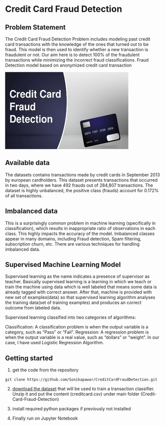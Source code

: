 # Credit Card Fraud Detection

## Problem Statement

The Credit Card Fraud Detection Problem includes modeling past credit card transactions with the knowledge of the ones that turned out to be fraud. This model is then used to identify whether a new transaction is fraudulent or not. Our aim here is to detect 100% of the fraudulent transactions while minimizing the incorrect fraud classifications.
Fraud Detection model based on anonymized credit card transaction

<img src="https://github.com/sagnikghoshcr7/images/blob/master/Credit%20Card%20Fraud%20Detection.jpg" width="400" height="250">

## Available data

The datasets contains transactions made by credit cards in September 2013 by european cardholders.
This dataset presents transactions that occurred in two days, where we have 492 frauds out of 284,807 transactions. The dataset is highly unbalanced, the positive class (frauds) account for 0.172% of all transactions.

## Imbalanced data

This is a surprisingly common problem in machine learning (specifically in classification), which results in inappropriate ratio of observations in each class. This highly impacts the accuracy of the model.
Imbalanced classes appear in many domains, including Fraud detection, Spam filtering, subscription churn, etc.
There are various techniques for handling imbalanced data.

## Supervised Machine Learning Model

Supervised learning as the name indicates a presence of supervisor as teacher. Basically supervised learning is a learning in which we teach or train the machine using data which is well labeled that means some data is already tagged with correct answer. After that, machine is provided with new set of examples(data) so that supervised learning algorithm analyses the training data(set of training examples) and produces an correct outcome from labeled data.

Supervised learning classified into two categories of algorithms:

Classification: A classification problem is when the output variable is a category, such as “Pass” or “Fail”.
Regression: A regression problem is when the output variable is a real value, such as “dollars” or “weight”.
In our case, I have used Logistic Regression Algorithm.

## Getting started

1. get the code from the repository
```
git clone https://github.com/Sonikapawar/CreditCardFraudDetection.git 
```
2. [download the dataset](https://kh3-ls-storage.s3.us-east-1.amazonaws.com/Updated%20Project%20guide%20data%20set/creditcard.csv) that will be used to train a transaction classifier. Unzip it and put the content (creditcard.csv) under main folder (Credit-Card-Fraud-Detection)

3. install required python packages if previously not installed

4. Finally run on Jupyter Notebook
